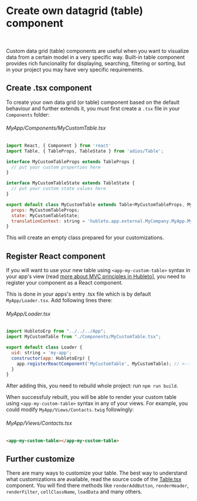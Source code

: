 # Create own datagrid (table) component

&nbsp;

Custom data grid (table) components are useful when you want to visualize data from a certain model in a very specific way. Built-in table component provides rich funcionality for displaying, searching, filtering or sorting, but in your project you may have very specific requirements.

## Create .tsx component

To create your own data grid (or table) component based on the default behaviour and further extends it, you must first create a `.tsx` file in your `Components` folder:

###### MyApp/Components/MyCustomTable.tsx
```javascript
import React, { Component } from 'react'
import Table, { TableProps, TableState } from 'adios/Table';

interface MyCustomTableProps extends TableProps {
  // put your custom properties here
}

interface MyCustomTableState extends TableState {
  // put your custom state values here
}

export default class MyCustomTable extends Table<MyCustomTableProps, MyCustomTableState> {
  props: MyCustomTableProps;
  state: MyCustomTableState;
  translationContext: string = 'hubleto.app.external.MyCompany.MyApp.MyCustomTable';
}
```

This will create an empty class prepared for your customizations.

## Register React component

If you will want to use your new table using `<app-my-custom-table>` syntax in your app's view (read [more about MVC principles in Hubleto](../../../tutorial/add-route-controller-and-view)], you need to register your component as a React component.

This is done in your apps's entry .tsx file which is by default `MyApp/Loader.tsx`. Add following lines there:

###### MyApp/Loader.tsx
```javascript
import HubletoErp from "../../../App";
import MyCustomTable from "./Components/MyCustomTable.tsx";

export default class Loader {
  uid: string = 'my-app';
  constructor(app: HubletoErp) {
    app.registerReactComponent('MyCustomTable', MyCustomTable); // <-- add following line
  }
}  
```

After adding this, you need to rebuild whole project: run `npm run build`.

When successfuly rebuilt, you will be able to render your custom table using `<app-my-custom-table>` syntax in any of your views. For example, you could modify `MyApp/Views/Contacts.twig` followingly:

###### MyApp/Views/Contacts.tsx
```html
<app-my-custom-table></app-my-custom-table>
```

## Further customize

There are many ways to customize your table. The best way to understand what customizations are available, read the source code of the [Table.tsx](https://github.com/wai-blue/adios/blob/main/src/Components/Table.tsx) component. You will find there methods like `renderAddButton`, `renderHeader`, `renderFilter`, `cellClassName`, `loadData` and many others.
